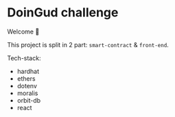 # DoinGud challenge

Welcome 👋

This project is split in 2 part: `smart-contract` & `front-end`.

Tech-stack:

- hardhat
- ethers
- dotenv
- moralis
- orbit-db
- react
